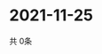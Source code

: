 # 2021-11-25
  共 0条

  <!-- BEGIN -->
  <!-- 最后更新时间Thu Nov 25 2021 11:02:56 GMT+0000 (Coordinated Universal Time) -->
  
  <!-- END -->
  
  